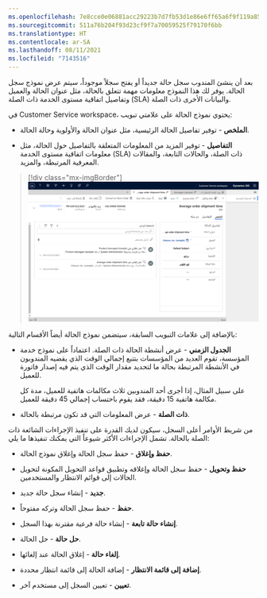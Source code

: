 ```yaml
---
ms.openlocfilehash: 7e8cce0e06881acc29223b7d7fb53d1e86e6ff65a6f9f119a85cd6a6de930ea7
ms.sourcegitcommit: 511a76b204f93d23cf9f7a70059525f79170f6bb
ms.translationtype: HT
ms.contentlocale: ar-SA
ms.lasthandoff: 08/11/2021
ms.locfileid: "7143516"
---
```

بعد أن ينشئ المندوب سجل حالة جديداً أو يفتح سجلاً موجوداً، سيتم عرض نموذج سجل الحالة. يوفر لك هذا النموذج معلومات مهمة تتعلق بالحالة، مثل عنوان الحالة والعميل وتفاصيل اتفاقية مستوى الخدمة ذات الصلة (SLA) والبيانات الأخرى ذات الصلة.

في Customer Service workspace، يحتوي نموذج الحالة على علامتي تبويب:

-   **الملخص** - توفير تفاصيل الحالة الرئيسية، مثل عنوان الحالة والأولوية وحالة الحالة.

-   **التفاصيل** - توفير المزيد من المعلومات المتعلقة بالتفاصيل حول الحالة، مثل معلومات اتفاقية مستوى الخدمة (SLA) ذات الصلة، والحالات التابعة، والمقالات المعرفية المرتبطة، والمزيد.

> [!div class="mx-imgBorder"]
> [![لقطة شاشة لنموذج حالة في Customer Service workspace.](../media/case-form.png)](../media/case-form.png#lightbox)

بالإضافة إلى علامات التبويب السابقة، سيتضمن نموذج الحالة أيضاً الأقسام التالية:

-   **الجدول الزمني** - عرض أنشطة الحالة ذات الصلة. اعتماداً على نموذج خدمة المؤسسة، تقوم العديد من المؤسسات بتتبع إجمالي الوقت الذي يقضيه المندوبون في الأنشطة المرتبطة بحالة ما لتحديد مقدار الوقت الذي يتم فيه إصدار فاتورة للعميل.

    على سبيل المثال، إذا أجرى أحد المندوبين ثلاث مكالمات هاتفية للعميل، مدة كل مكالمة هاتفية 15 دقيقة، فقد يقوم باحتساب إجمالي 45 دقيقة للعميل.

-   **ذات الصلة** - عرض المعلومات التي قد تكون مرتبطة بالحالة.

من شريط الأوامر أعلى السجل، سيكون لديك القدرة على تنفيذ الإجراءات الشائعة ذات الصلة بالحالة. تشمل الإجراءات الأكثر شيوعاً التي يمكنك تنفيذها ما يلي:

-   **حفظ وإغلاق** - حفظ سجل الحالة وإغلاق نموذج الحالة.

-   **حفظ وتحويل** - حفظ سجل الحالة وإغلاقه وتطبيق قواعد التحويل المكونة لتحويل الحالات إلى قوائم الانتظار والمستخدمين.

-   **جديد** - إنشاء سجل حالة جديد.

-   **حفظ** - حفظ سجل الحالة وتركه مفتوحاً.

-   **إنشاء حالة تابعة** - إنشاء حالة فرعية مقترنة بهذا السجل.

-   **حل حالة** - حل الحالة.

-   **إلغاء حالة** - إغلاق الحالة عند إلغائها.

-   **إضافة إلى قائمة الانتظار** - إضافة الحالة إلى قائمة انتظار محددة.

-   **تعيين** - تعيين السجل إلى مستخدم آخر.
